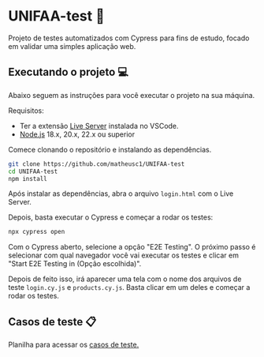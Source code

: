 # UNIFAA-test 🧪

Projeto de testes automatizados com Cypress para fins de estudo, focado em validar uma simples aplicação web.

## Executando o projeto 💻

Abaixo seguem as instruções para você executar o projeto na sua máquina.

Requisitos:
- Ter a extensão [Live Server](https://marketplace.visualstudio.com/items?itemName=ritwickdey.LiveServer) instalada no VSCode.
- [Node.js](https://nodejs.org/en) 18.x, 20.x, 22.x ou superior

Comece clonando o repositório e instalando as dependências.

```sh
git clone https://github.com/matheusc1/UNIFAA-test
cd UNIFAA-test
npm install
```

Após instalar as dependências, abra o arquivo `login.html` com o Live Server.

Depois, basta executar o Cypress e começar a rodar os testes:

```sh
npx cypress open
```

Com o Cypress aberto, selecione a opção "E2E Testing". O próximo passo é selecionar com qual navegador você vai executar os testes e clicar em "Start E2E Testing in (Opção escolhida)".

Depois de feito isso, irá aparecer uma tela com o nome dos arquivos de teste `login.cy.js` e `products.cy.js`. Basta clicar em um deles e começar a rodar os testes.

## Casos de teste 📋

Planilha para acessar os [casos de teste.](https://docs.google.com/spreadsheets/d/1glmTlCtwfVhy2ZbrO6jd_MR9ChskU76e9FVdLOL57WI/edit?gid=0#gid=0)